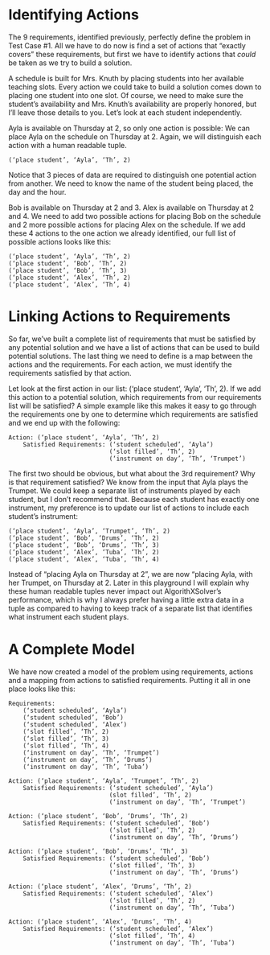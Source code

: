 # Identifying Actions

The 9 requirements, identified previously, perfectly define the problem in Test Case #1. All we have to do now is find a set of actions that “exactly covers” these requirements, but first we have to identify actions that _could_ be taken as we try to build a solution.

A schedule is built for Mrs. Knuth by placing students into her available teaching slots. Every action we could take to build a solution comes down to placing one student into one slot. Of course, we need to make sure the student’s availability and Mrs. Knuth’s availability are properly honored, but I’ll leave those details to you. Let’s look at each student independently.

Ayla is available on Thursday at 2, so only one action is possible: We can place Ayla on the schedule on Thursday at 2. Again, we will distinguish each action with a human readable tuple.

```text
(‘place student’, ‘Ayla’, ‘Th’, 2)
```

Notice that 3 pieces of data are required to distinguish one potential action from another. We need to know the name of the student being placed, the day and the hour.

Bob is available on Thursday at 2 and 3. Alex is available on Thursday at 2 and 4. We need to add two possible actions for placing Bob on the schedule and 2 more possible actions for placing Alex on the schedule. If we add these 4 actions to the one action we already identified, our full list of possible actions looks like this:

```text
(‘place student’, ‘Ayla’, ‘Th’, 2)
(‘place student’, ‘Bob’, ‘Th’, 2)
(‘place student’, ‘Bob’, ‘Th’, 3)
(‘place student’, ‘Alex’, ‘Th’, 2)
(‘place student’, ‘Alex’, ‘Th’, 4)
```

# Linking Actions to Requirements

So far, we’ve built a complete list of requirements that must be satisfied by any potential solution and we have a list of actions that can be used to build potential solutions. The last thing we need to define is a map between the actions and the requirements. For each action, we must identify the requirements satisfied by that action. 

Let look at the first action in our list: (‘place student’, ‘Ayla’, ‘Th’, 2). If we add this action to a potential solution, which requirements from our requirements list will be satisfied? A simple example like this makes it easy to go through the requirements one by one to determine which requirements are satisfied and we end up with the following:

```text
Action: (‘place student’, ‘Ayla’, ‘Th’, 2)
    Satisfied Requirements: (‘student scheduled’, ‘Ayla’)
                            (‘slot filled’, ‘Th’, 2)
                            (‘instrument on day’, ‘Th’, ‘Trumpet’)
```

The first two should be obvious, but what about the 3rd requirement? Why is that requirement satisfied? We know from the input that Ayla plays the Trumpet. We could keep a separate list of instruments played by each student, but I don’t recommend that. Because each student has exactly one instrument, my preference is to update our list of actions to include each student’s instrument:

```text’
(‘place student’, ‘Ayla’, ‘Trumpet’, ‘Th’, 2)
(‘place student’, ‘Bob’, ‘Drums’, ‘Th’, 2)
(‘place student’, ‘Bob’, ‘Drums’, ‘Th’, 3)
(‘place student’, ‘Alex’, ‘Tuba’, ‘Th’, 2)
(‘place student’, ‘Alex’, ‘Tuba’, ‘Th’, 4)
```

Instead of “placing Ayla on Thursday at 2”, we are now “placing Ayla, with her Trumpet, on Thursday at 2. Later in this playground I will explain why these human readable tuples never impact out AlgorithXSolver’s performance, which is why I always prefer having a little extra data in a tuple as compared to having to keep track of a separate list that identifies what instrument each student plays.

# A Complete Model

We have now created a model of the problem using requirements, actions and a mapping from actions to satisfied requirements. Putting it all in one place looks like this:

```text
Requirements:
    (‘student scheduled’, ‘Ayla’)
    (‘student scheduled’, ‘Bob’)
    (‘student scheduled’, ‘Alex’)
    (‘slot filled’, ‘Th’, 2)
    (‘slot filled’, ‘Th’, 3)
    (‘slot filled’, ‘Th’, 4)
    (‘instrument on day’, ‘Th’, ‘Trumpet’)
    (‘instrument on day’, ‘Th’, ‘Drums’)
    (‘instrument on day’, ‘Th’, ‘Tuba’)

Action: (‘place student’, ‘Ayla’, ‘Trumpet’, ‘Th’, 2)
    Satisfied Requirements: (‘student scheduled’, ‘Ayla’)
                            (slot filled’, ‘Th’, 2)
                            (‘instrument on day’, ‘Th’, ‘Trumpet’)

Action: (‘place student’, ‘Bob’, ‘Drums’, ‘Th’, 2)
    Satisfied Requirements: (‘student scheduled’, ‘Bob’)
                            (‘slot filled’, ‘Th’, 2)
                            (‘instrument on day’, ‘Th’, ‘Drums’)
   
Action: (‘place student’, ‘Bob’, ‘Drums’, ‘Th’, 3)
    Satisfied Requirements: (‘student scheduled’, ‘Bob’)
                            (‘slot filled’, ‘Th’, 3)
                            (‘instrument on day’, ‘Th’, ‘Drums’)

Action: (‘place student’, ‘Alex’, ‘Drums’, ‘Th’, 2)
    Satisfied Requirements: (‘student scheduled’, ‘Alex’)
                            (‘slot filled’, ‘Th’, 2)
                            (‘instrument on day’, ‘Th’, ‘Tuba’)

Action: (‘place student’, ‘Alex’, ‘Drums’, ‘Th’, 4)
    Satisfied Requirements: (‘student scheduled’, ‘Alex’)
                            (‘slot filled’, ‘Th’, 4)
                            (‘instrument on day’, ‘Th’, ‘Tuba’)
```

